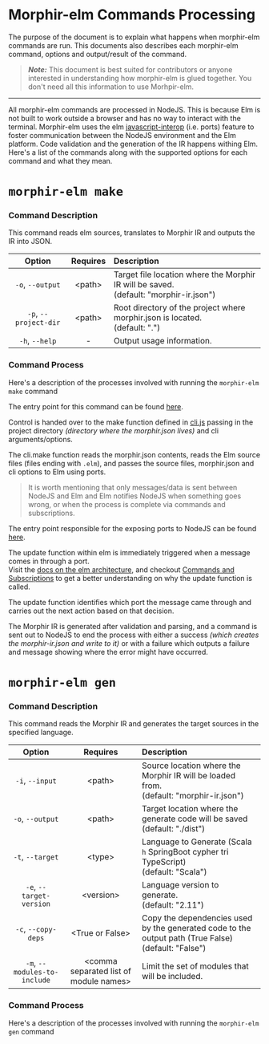 # Morphir-elm Commands Processing


The purpose of the document is to explain what happens when morphir-elm commands are run.
This documents also describes each morphir-elm command, options and output/result of the command. 

> **_Note:_** This document is best suited for contributors or anyone interested in understanding how morphir-elm is glued together. You don't need all this information to use Morhpir-elm.

---

All morphir-elm commands are processed in NodeJS. This is because Elm is not built to 
work outside a browser and has no way to interact with the terminal. 
Morphir-elm uses the elm [javascript-interop](https://guide.elm-lang.org/interop) (i.e. ports) feature to foster communication between the
NodeJS environment and the Elm platform. Code validation and the generation of the IR happens
withing Elm.
Here's a list of the commands along with the supported options for each command and what they mean.

# `morphir-elm make`

### Command Description

This command reads elm sources, translates to Morphir IR and outputs the IR into JSON.

|        Option         |   Requires   | Description                                                                               |
|:---------------------:|:------------:|:------------------------------------------------------------------------------------------|
|   `-o`, `--output`    | &lt;path&gt; | Target file location where the Morphir IR will be saved.<br/>(default: "morphir-ir.json") |
| `-p`, `--project-dir` | &lt;path&gt; | Root directory of the project where morphir.json is located.<br/>(default: ".")           |
|    `-h`, `--help`     |      -       | Output usage information.                                                                 |

### Command Process
Here's a description of the processes involved with running the `morphir-elm make` command

The entry point for this command can be found [here](https://github.com/finos/morphir-elm/blob/main/cli/morphir-elm-make.js).

Control is handed over to the make function defined in [cli.js](https://github.com/finos/morphir-elm/blob/main/cli/cli.js) 
passing in the project directory _(directory where the morphir.json lives)_ and cli arguments/options. 

The cli.make function reads the morphir.json contents, reads the Elm source files (files ending with `.elm`),
and passes the source files, morphir.json and cli options to Elm using ports. <br />
> It is worth mentioning that only messages/data is sent between NodeJS and Elm
> and Elm notifies NodeJS when something goes wrong, or when the process is complete 
> via commands and subscriptions.

The entry point responsible for the exposing ports to NodeJS can be found [here](https://github.com/finos/morphir-elm/blob/main/cli/src/Morphir/Elm/CLI.elm).

The update function within elm is immediately triggered when a message comes in through a port.<br />
Visit the [docs on the elm architecture](https://github.com/finos/morphir-elm/blob/main/cli/src/Morphir/Elm/CLI.elm),
and checkout [Commands and Subscriptions](https://guide.elm-lang.org/effects/) to get a better understanding on why the update function is called.

The update function identifies which port the message came through and carries out the next action based on that decision.

The Morphir IR is generated after validation and parsing, and a command is sent out to NodeJS to end the 
process with either a success _(which creates the morphir-ir.json and write to it)_ or with a failure which
outputs a failure and message showing where the error might have occurred.

# `morphir-elm gen`

### Command Description

This command reads the Morphir IR and generates the target sources in the specified language.


|            Option            |                   Requires                   | Description                                                                                              |
|:----------------------------:|:--------------------------------------------:|:---------------------------------------------------------------------------------------------------------|
|       `-i`, `--input`        |                 &lt;path&gt;                 | Source location where the Morphir IR will be loaded from.<br/>(default: "morphir-ir.json")               |
|       `-o`, `--output`       |                 &lt;path&gt;                 | Target location where the generate code will be saved<br/>(default: "./dist")                            |
|       `-t`, `--target`       |                 &lt;type&gt;                 | Language to Generate (Scala <code>h</code> SpringBoot  cypher  tri  TypeScript) <br />(default: "Scala") |                                                                  |
|   `-e`, `--target-version`   |               &lt;version&gt;                | Language version to generate.<br/>(default: "2.11")                                                      |
|     `-c`, `--copy-deps`      |            &lt;True or False&gt;             | Copy the dependencies used by the generated code to the output path (True False) <br/>(default: "False") |
| `-m`, `--modules-to-include` | &lt;comma separated list of module names&gt; | Limit the set of modules that will be included.                                                          |

### Command Process
Here's a description of the processes involved with running the `morphir-elm gen` command
